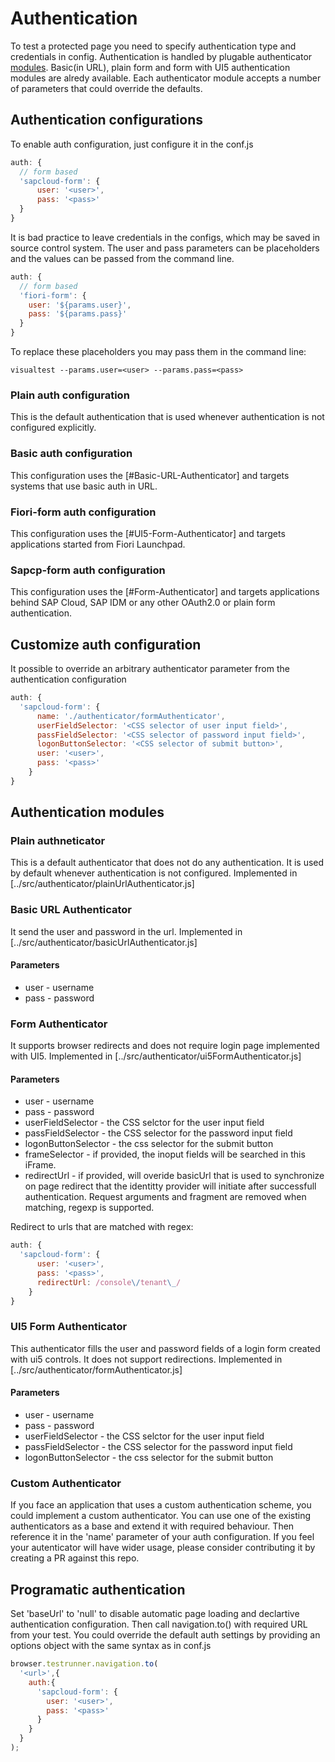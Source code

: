 # Authentication
To test a protected page you need to specify authentication type and credentials in config. Authentication
is handled by plugable authenticator [modules](../src/moduleLoader.js). Basic(in URL), plain form and form with UI5
authentication modules are alredy available. Each authenticator module accepts a number of parameters that could override the defaults.

## Authentication configurations
To enable auth configuration, just configure it in the conf.js
```javascript
auth: {
  // form based
  'sapcloud-form': {
      user: '<user>',
      pass: '<pass>'
  }
}
```

It is bad practice to leave credentials in the configs, which may be saved in source control system. 
The user and pass parameters can be placeholders and the values can be passed from the command line.
```javascript
auth: {
  // form based
  'fiori-form': {
    user: '${params.user}',
    pass: '${params.pass}'
  }
}
```
To replace these placeholders you may pass them in the command line:
```
visualtest --params.user=<user> --params.pass=<pass>
```

### Plain auth configuration
This is the default authentication that is used whenever authentication is not configured explicitly.

### Basic auth configuration
This configuration uses the [#Basic-URL-Authenticator] and targets systems that use basic auth in URL.

### Fiori-form auth configuration
This configuration uses the [#UI5-Form-Authenticator] and targets applications started from Fiori Launchpad.

### Sapcp-form auth configuration
This configuration uses the [#Form-Authenticator] and targets applications behind SAP Cloud, SAP IDM or any other OAuth2.0 or plain form authentication. 

## Customize auth configuration
It possible to override an arbitrary authenticator parameter from the authentication configuration
```javascript
auth: {
  'sapcloud-form': {
      name: './authenticator/formAuthenticator',
      userFieldSelector: '<CSS selector of user input field>',
      passFieldSelector: '<CSS selector of password input field>',
      logonButtonSelector: '<CSS selector of submit button>',
      user: '<user>',
      pass: '<pass>'
    }
}
```

## Authentication modules

### Plain authneticator
This is a default authenticator that does not do any authentication. It is used by default whenever authentication is not configured.
Implemented in [../src/authenticator/plainUrlAuthenticator.js]

### Basic URL Authenticator
It send the user and password in the url.
Implemented in [../src/authenticator/basicUrlAuthenticator.js]

#### Parameters
* user - username 
* pass - password

### Form Authenticator
It supports browser redirects and does not require login page implemented with UI5.
Implemented in [../src/authenticator/ui5FormAuthenticator.js]

#### Parameters
* user - username 
* pass - password
* userFieldSelector - the CSS selctor for the user input field
* passFieldSelector  - the CSS selector for the password input field
* logonButtonSelector - the css selector for the submit button
* frameSelector - if provided, the inoput fields will be searched in this iFrame.
* redirectUrl - if provided, will overide basicUrl that is used to synchronize on page redirect that the identitty provider will initiate after successfull authentication. Request arguments and fragment are removed when matching, regexp is supported.

Redirect to urls that are matched with regex:
```javascript
auth: {
  'sapcloud-form': {
      user: '<user>',
      pass: '<pass>',
      redirectUrl: /console\/tenant\_/
    }
}
```

### UI5 Form Authenticator
This authenticator fills the user and password fields of a login form created with ui5 controls. It does not support redirections.
Implemented in [../src/authenticator/formAuthenticator.js]

#### Parameters
* user - username 
* pass - password
* userFieldSelector - the CSS selctor for the user input field
* passFieldSelector  - the CSS selector for the password input field
* logonButtonSelector - the css selector for the submit button

### Custom Authenticator
If you face an application that uses a custom authentication scheme, you could implement a custom authenticator. You can use one of the existing authenticators as a base and extend it with required behaviour. Then reference it in the 'name' parameter of your auth configuration.
If you feel your autenticator will have wider usage, please consider contributing it by creating a PR against this repo.

## Programatic authentication
Set 'baseUrl' to 'null' to disable automatic page loading and declartive authentication configuration. Then call navigation.to() with required URL from your test.
You could override the default auth settings by providing an options object with the same syntax as in conf.js
```javascript
browser.testrunner.navigation.to(
  '<url>',{
    auth:{
      'sapcloud-form': {
        user: '<user>',
        pass: '<pass>'
      }
    }
  }
);
```
